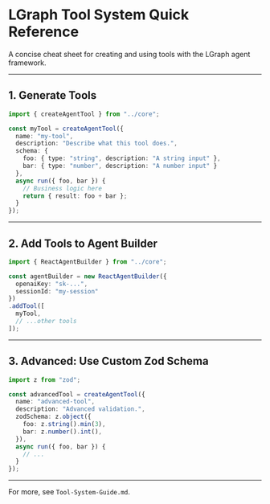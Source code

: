 # LGraph Tool System Quick Reference

A concise cheat sheet for creating and using tools with the LGraph agent framework.

---

## 1. Generate Tools

```typescript
import { createAgentTool } from "../core";

const myTool = createAgentTool({
  name: "my-tool",
  description: "Describe what this tool does.",
  schema: {
    foo: { type: "string", description: "A string input" },
    bar: { type: "number", description: "A number input" }
  },
  async run({ foo, bar }) {
    // Business logic here
    return { result: foo + bar };
  }
});
```

---

## 2. Add Tools to Agent Builder

```typescript
import { ReactAgentBuilder } from "../core";

const agentBuilder = new ReactAgentBuilder({
  openaiKey: "sk-...",
  sessionId: "my-session"
})
.addTool([
  myTool,
  // ...other tools
]);
```

---

## 3. Advanced: Use Custom Zod Schema

```typescript
import z from "zod";

const advancedTool = createAgentTool({
  name: "advanced-tool",
  description: "Advanced validation.",
  zodSchema: z.object({
    foo: z.string().min(3),
    bar: z.number().int(),
  }),
  async run({ foo, bar }) {
    // ...
  }
});
```

---

For more, see `Tool-System-Guide.md`.
